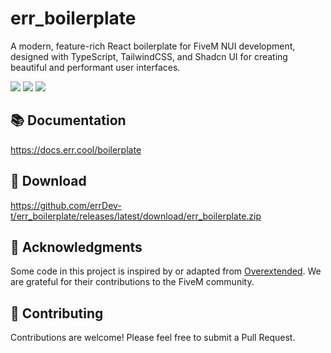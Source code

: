 # err_boilerplate

A modern, feature-rich React boilerplate for FiveM NUI development, designed with TypeScript, TailwindCSS, and Shadcn UI for creating beautiful and performant user interfaces.

![](https://img.shields.io/github/downloads/errDev-t/err_boilerplate/total?logo=github)
![](https://img.shields.io/github/contributors/errDev-t/err_boilerplate?logo=github)
![](https://img.shields.io/github/v/release/errDev-t/err_boilerplate?logo=github)

## 📚 Documentation

https://docs.err.cool/boilerplate

## 💾 Download

https://github.com/errDev-t/err_boilerplate/releases/latest/download/err_boilerplate.zip


## 🙏 Acknowledgments

Some code in this project is inspired by or adapted from [Overextended](https://github.com/overextended). We are grateful for their contributions to the FiveM community.

## 🤝 Contributing

Contributions are welcome! Please feel free to submit a Pull Request.
